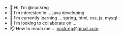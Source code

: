 - 👋 Hi, I’m @nockreg
- 👀 I’m interested in ...  java developing
- 🌱 I’m currently learning ... spring, html, css, js, mysql
- 💞️ I’m looking to collaborate on ...
- 📫 How to reach me ... nockreg@gmail.com

<!---
nockreg/nockreg is a ✨ special ✨ repository because its `README.md` (this file) appears on your GitHub profile.
You can click the Preview link to take a look at your changes.
--->
